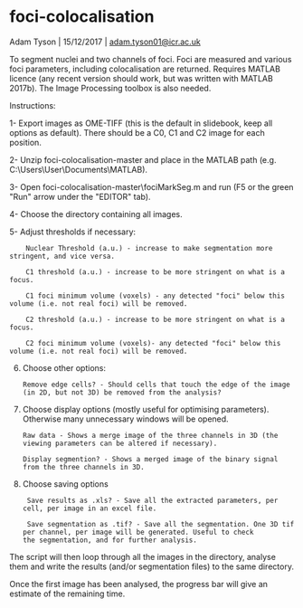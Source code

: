 # foci-colocalisation
 Adam Tyson | 15/12/2017 | adam.tyson01@icr.ac.uk

To segment nuclei and two channels of foci. Foci are measured and various foci parameters, including colocalisation are returned. Requires MATLAB licence (any recent version should work, but was written with MATLAB 2017b). The Image Processing toolbox is also needed.




 Instructions:
 
 1- Export images as OME-TIFF (this is the default in slidebook, keep all options as default). There should be a C0, C1 and C2 image for each position.
 
 2- Unzip foci-colocalisation-master and place in the MATLAB path (e.g. C:\Users\User\Documents\MATLAB). 
 
 3- Open foci-colocalisation-master\fociMarkSeg.m and run (F5 or the green "Run" arrow under the "EDITOR" tab).
 
 4- Choose the directory containing all images.
 
 5- Adjust thresholds if necessary:
 
        Nuclear Threshold (a.u.) - increase to make segmentation more stringent, and vice versa.
        
        C1 threshold (a.u.) - increase to be more stringent on what is a focus.
        
        C1 foci minimum volume (voxels) - any detected "foci" below this volume (i.e. not real foci) will be removed.
        
        C2 threshold (a.u.) - increase to be more stringent on what is a focus.
        
        C2 foci minimum volume (voxels)- any detected "foci" below this volume (i.e. not real foci) will be removed.
        
 6. Choose other options:
 
        Remove edge cells? - Should cells that touch the edge of the image (in 2D, but not 3D) be removed from the analysis?
       
 7. Choose display options (mostly useful for optimising parameters). Otherwise many unnecessary windows will be opened.      
 
        Raw data - Shows a merge image of the three channels in 3D (the viewing parameters can be altered if necessary).
        
        Display segmention? - Shows a merged image of the binary signal from the three channels in 3D.
        
8. Choose saving options
  
        Save results as .xls? - Save all the extracted parameters, per cell, per image in an excel file.
          
        Save segmentation as .tif? - Save all the segmentation. One 3D tif per channel, per image will be generated. Useful to check             the segmentation, and for further analysis.

 
The script will then loop through all the images in the directory, analyse them and write the results (and/or segmentation files) to the same directory.

Once the first image has been analysed, the progress bar will give an estimate of the remaining time.
 
